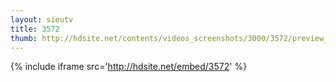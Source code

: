 ```yaml
---
layout: sieutv
title: 3572
thumb: http://hdsite.net/contents/videos_screenshots/3000/3572/preview_360p.mp4.jpg
---
```

{% include iframe src='http://hdsite.net/embed/3572' %}
 
